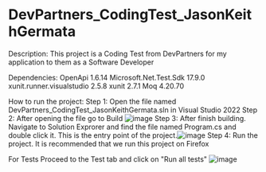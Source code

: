 # DevPartners_CodingTest_JasonKeithGermata

Description: This project is a Coding Test from DevPartners for my application to them as a Software Developer


Dependencies:
  OpenApi                    1.6.14
  Microsoft.Net.Test.Sdk     17.9.0
  xunit.runner.visualstudio  2.5.8
  xunit                      2.7.1
  Moq                        4.20.70


How to run the project:
Step 1: Open the file named DevPartners_CodingTest_JasonKeithGermata.sln in Visual Studio 2022
Step 2: After opening the file go to Build
![image](https://github.com/k31thz/DevPartners_CodingTest/assets/72752952/db3afd25-a137-4701-86fb-18a6ae29d2f1)
Step 3: After finish building. Navigate to Solution Exprorer and find the file named Program.cs and double click it. This is the entry point of the project.![image](https://github.com/k31thz/DevPartners_CodingTest/assets/72752952/f0b848a2-a7a3-4fb2-ae33-e7db91a42ff5)
Step 4: Run the project. It is recommended that we run this project on Firefox

For Tests
Proceed to the Test tab and click on "Run all tests"
![image](https://github.com/k31thz/DevPartners_CodingTest/assets/72752952/9f66a685-af0d-411c-a87f-ebf5e099b4b1)


